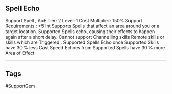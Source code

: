 ## Spell Echo
Support
Spell , AoE
Tier: 2
Level: 1
Cost Multiplier: 150%
Support Requirements : +5 Int
Supports Spells that affect an area around you or a target location. Supported Spells echo, causing their effects to happen again after a short delay. Cannot support Channelling skills Remote skills or skills which are Triggered .
Supported Spells Echo once
Supported Skills have 30 % less Cast Speed
Echoes from Supported Spells have 30 % more Area of Effect

---
## Tags
#SupportGem

